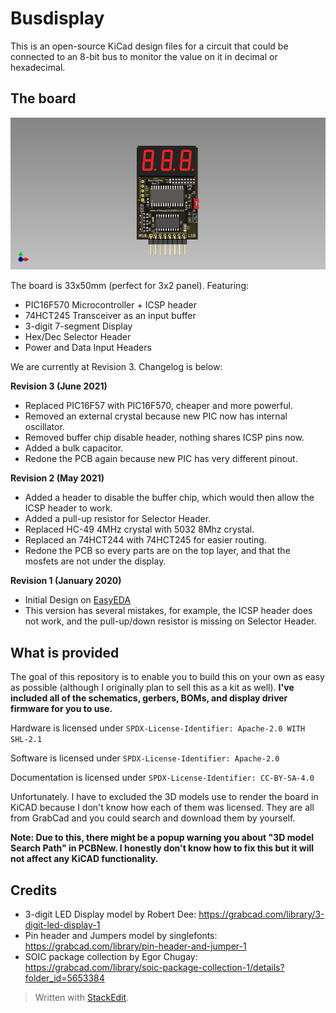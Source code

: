 ﻿# Busdisplay

This is an open-source KiCad design files for a circuit that could be connected to an 8-bit bus to monitor the value on it in decimal or hexadecimal.

## The board

![](pics/board.png)

The board is 33x50mm (perfect for 3x2 panel). Featuring:

- PIC16F570 Microcontroller + ICSP header
- 74HCT245 Transceiver as an input buffer
- 3-digit 7-segment Display
- Hex/Dec Selector Header
- Power and Data Input Headers

We are currently at Revision 3. Changelog is below:

**Revision 3 (June 2021)**

 - Replaced PIC16F57 with PIC16F570, cheaper and more powerful.
 - Removed an external crystal because new PIC now has internal oscillator.
 - Removed buffer chip disable header, nothing shares ICSP pins now.
 - Added a bulk capacitor.
 - Redone the PCB again because new PIC has very different pinout.

**Revision 2 (May 2021)**
 - Added a header to disable the buffer chip, which would then allow the ICSP header to work.
 - Added a pull-up resistor for Selector Header.
 - Replaced HC-49 4MHz crystal with 5032 8Mhz crystal.
 - Replaced an 74HCT244 with 74HCT245 for easier routing.
 - Redone the PCB so every parts are on the top layer, and that the mosfets are not under the display.
 
**Revision 1 (January 2020)**
- Initial Design on [EasyEDA](https://easyeda.com/lsirawit24/8-bit-display)
- This version has several mistakes, for example, the ICSP header does not work, and the pull-up/down resistor is missing on Selector Header.

## What is provided

The goal of this repository is to enable you to build this on your own as easy as possible (although I originally plan to sell this as a kit as well). **I've included all of the schematics, gerbers, BOMs, and display driver firmware for you to use.** 

Hardware is licensed under `SPDX-License-Identifier: Apache-2.0 WITH SHL-2.1`

Software is licensed under `SPDX-License-Identifier: Apache-2.0`

Documentation is licensed under `SPDX-License-Identifier: CC-BY-SA-4.0`

Unfortunately. I have to excluded the 3D models use to render the board in KiCAD because I don't know how each of them was licensed. They are all from GrabCad and you could search and download them by yourself.

**Note: Due to this, there might be a popup warning you about "3D model Search Path" in PCBNew. I honestly don't know how to fix this but it will not affect any KiCAD functionality.**

## Credits

 - 3-digit LED Display model by Robert Dee: https://grabcad.com/library/3-digit-led-display-1
 - Pin header and Jumpers model by singlefonts: https://grabcad.com/library/pin-header-and-jumper-1
 - SOIC package collection by Egor Chugay: https://grabcad.com/library/soic-package-collection-1/details?folder_id=5653384

> Written with [StackEdit](https://stackedit.io/).
